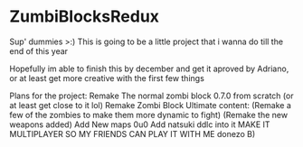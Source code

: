 # ZumbiBlocksRedux
Sup' dummies >:)
This is going to be a little project that i wanna do till the end of this year

Hopefully im able to finish this by december and get it aproved by Adriano, or at least get more creative with the first few things

Plans for the project:
Remake The normal zombi block 0.7.0 from scratch (or at least get close to it lol)
Remake Zombi Block Ultimate content:
(Remake a few of the zombies to make them more dynamic to fight)
(Remake the new weapons added)
Add New maps 0u0
Add natsuki ddlc into it
MAKE IT MULTIPLAYER SO MY FRIENDS CAN PLAY IT WITH ME
donezo B)
